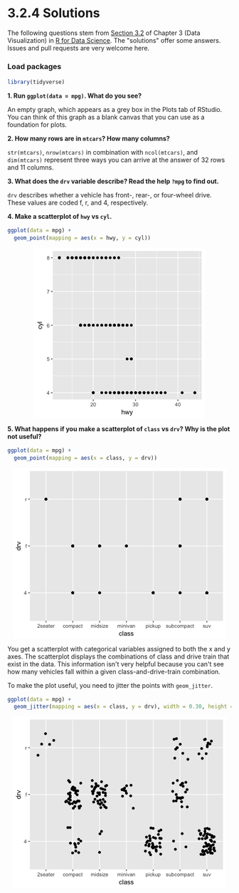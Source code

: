 3.2.4 Solutions
================

The following questions stem from <a href="http://r4ds.had.co.nz/data-visualisation.html#first-steps" target="_blank">Section 3.2</a> of Chapter 3 (Data Visualization) in <a href="http://r4ds.had.co.nz/" target="_blank">R for Data Science</a>. The "solutions" offer some answers. Issues and pull requests are very welcome here.

### Load packages

``` r
library(tidyverse) 
```

**1. Run `ggplot(data = mpg)`. What do you see?**

An empty graph, which appears as a grey box in the Plots tab of RStudio. You can think of this graph as a blank canvas that you can use as a foundation for plots.

**2. How many rows are in `mtcars`? How many columns?**

`str(mtcars)`, `nrow(mtcars)` in combination with `ncol(mtcars)`, and `dim(mtcars)` represent three ways you can arrive at the answer of 32 rows and 11 columns.

**3. What does the `drv` variable describe? Read the help `?mpg` to find out.**

`drv` describes whether a vehicle has front-, rear-, or four-wheel drive. These values are coded f, r, and 4, respectively.

**4. Make a scatterplot of `hwy` vs `cyl`.**

``` r
ggplot(data = mpg) +
  geom_point(mapping = aes(x = hwy, y = cyl))
```

<img src="3.2.4_files/figure-markdown_github/unnamed-chunk-1-1.png" style="display: block; margin: auto;" />

**5. What happens if you make a scatterplot of `class` vs `drv`? Why is the plot not useful?**

``` r
ggplot(data = mpg) +
  geom_point(mapping = aes(x = class, y = drv))
```

<img src="3.2.4_files/figure-markdown_github/unnamed-chunk-2-1.png" style="display: block; margin: auto;" />

You get a scatterplot with categorical variables assigned to both the x and y axes. The scatterplot displays the combinations of class and drive train that exist in the data. This information isn't very helpful because you can't see how many vehicles fall within a given class-and-drive-train combination.

To make the plot useful, you need to jitter the points with `geom_jitter`.

``` r
ggplot(data = mpg) +
  geom_jitter(mapping = aes(x = class, y = drv), width = 0.30, height = 0.30)
```

<img src="3.2.4_files/figure-markdown_github/unnamed-chunk-3-1.png" style="display: block; margin: auto;" />
